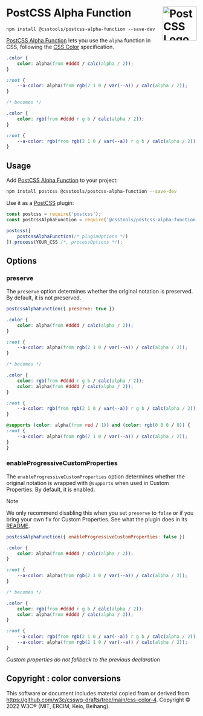 # PostCSS Alpha Function [<img src="https://postcss.github.io/postcss/logo.svg" alt="PostCSS Logo" width="90" height="90" align="right">][PostCSS]

`npm install @csstools/postcss-alpha-function --save-dev`

[PostCSS Alpha Function] lets you use the `alpha` function in
CSS, following the [CSS Color] specification.

```css
.color {
	color: alpha(from #dddd / calc(alpha / 2));
}

:root {
	--a-color: alpha(from rgb(2 1 0 / var(--a)) / calc(alpha / 2));
}

/* becomes */

.color {
	color: rgb(from #dddd r g b / calc(alpha / 2));
}

:root {
	--a-color: rgb(from rgb(2 1 0 / var(--a)) r g b / calc(alpha / 2));
}
```

## Usage

Add [PostCSS Alpha Function] to your project:

```bash
npm install postcss @csstools/postcss-alpha-function --save-dev
```

Use it as a [PostCSS] plugin:

```js
const postcss = require('postcss');
const postcssAlphaFunction = require('@csstools/postcss-alpha-function');

postcss([
	postcssAlphaFunction(/* pluginOptions */)
]).process(YOUR_CSS /*, processOptions */);
```



## Options

### preserve

The `preserve` option determines whether the original notation
is preserved. By default, it is not preserved.

```js
postcssAlphaFunction({ preserve: true })
```

```css
.color {
	color: alpha(from #dddd / calc(alpha / 2));
}

:root {
	--a-color: alpha(from rgb(2 1 0 / var(--a)) / calc(alpha / 2));
}

/* becomes */

.color {
	color: rgb(from #dddd r g b / calc(alpha / 2));
	color: alpha(from #dddd / calc(alpha / 2));
}

:root {
	--a-color: rgb(from rgb(2 1 0 / var(--a)) r g b / calc(alpha / 2));
}

@supports (color: alpha(from red / 1)) and (color: rgb(0 0 0 / 0)) {
:root {
	--a-color: alpha(from rgb(2 1 0 / var(--a)) / calc(alpha / 2));
}
}
```

### enableProgressiveCustomProperties

The `enableProgressiveCustomProperties` option determines whether the original notation
is wrapped with `@supports` when used in Custom Properties. By default, it is enabled.

> [!NOTE]
> We only recommend disabling this when you set `preserve` to `false` or if you bring your own fix for Custom Properties.
> See what the plugin does in its [README](https://github.com/csstools/postcss-plugins/tree/main/plugins/postcss-progressive-custom-properties#readme).

```js
postcssAlphaFunction({ enableProgressiveCustomProperties: false })
```

```css
.color {
	color: alpha(from #dddd / calc(alpha / 2));
}

:root {
	--a-color: alpha(from rgb(2 1 0 / var(--a)) / calc(alpha / 2));
}

/* becomes */

.color {
	color: rgb(from #dddd r g b / calc(alpha / 2));
	color: alpha(from #dddd / calc(alpha / 2));
}

:root {
	--a-color: rgb(from rgb(2 1 0 / var(--a)) r g b / calc(alpha / 2));
	--a-color: alpha(from rgb(2 1 0 / var(--a)) / calc(alpha / 2));
}
```

_Custom properties do not fallback to the previous declaration_

## Copyright : color conversions

This software or document includes material copied from or derived from https://github.com/w3c/csswg-drafts/tree/main/css-color-4. Copyright © 2022 W3C® (MIT, ERCIM, Keio, Beihang).

[cli-url]: https://github.com/csstools/postcss-plugins/actions/workflows/test.yml?query=workflow/test
[css-url]: https://cssdb.org/#alpha-function
[discord]: https://discord.gg/bUadyRwkJS
[npm-url]: https://www.npmjs.com/package/@csstools/postcss-alpha-function

[PostCSS]: https://github.com/postcss/postcss
[PostCSS Alpha Function]: https://github.com/csstools/postcss-plugins/tree/main/plugins/postcss-alpha-function
[CSS Color]: https://drafts.csswg.org/css-color-5/#relative-alpha
